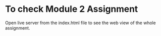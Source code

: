 # To check Module 2 Assignment
Open live server from the index.html file to see the web view of the whole assignment.
